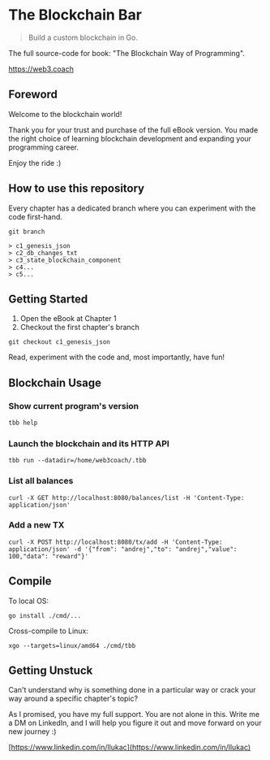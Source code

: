 # The Blockchain Bar
> Build a custom blockchain in Go.

The full source-code for book: "The Blockchain Way of Programming".

https://web3.coach

## Foreword
Welcome to the blockchain world!

Thank you for your trust and purchase of the full eBook version. You made the right choice of learning blockchain development and expanding your programming career.

Enjoy the ride :)

## How to use this repository
Every chapter has a dedicated branch where you can experiment with the code first-hand.

```git
git branch

> c1_genesis_json
> c2_db_changes_txt
> c3_state_blockchain_component
> c4...
> c5...
```

## Getting Started
1. Open the eBook at Chapter 1
1. Checkout the first chapter's branch

```git
git checkout c1_genesis_json
```

Read, experiment with the code and, most importantly, have fun!

## Blockchain Usage

### Show current program's version
```bash
tbb help
```

### Launch the blockchain and its HTTP API
```
tbb run --datadir=/home/web3coach/.tbb
```

### List all balances
```
curl -X GET http://localhost:8080/balances/list -H 'Content-Type: application/json'
```

### Add a new TX
```
curl -X POST http://localhost:8080/tx/add -H 'Content-Type: application/json' -d '{"from": "andrej","to": "andrej","value": 100,"data": "reward"}'
```

## Compile

To local OS:
```
go install ./cmd/...
```

Cross-compile to Linux:
```
xgo --targets=linux/amd64 ./cmd/tbb
```

## Getting Unstuck
Can't understand why is something done in a particular way or crack your way around a specific chapter's topic?
   
As I promised, you have my full support. You are not alone in this. Write me a DM on LinkedIn, and I will help you figure it out and move forward on your new journey :)
   
[https://www.linkedin.com/in/llukac](https://www.linkedin.com/in/llukac)